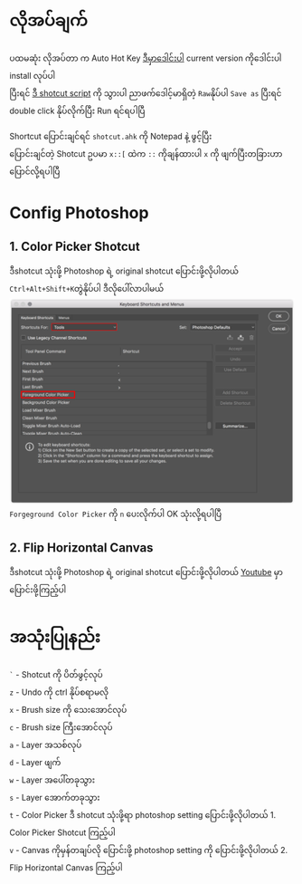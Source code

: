 # လိုအပ်ချက်

ပထမဆုံး လိုအပ်တာ က Auto Hot Key [ဒီမှာဒေါင်းပါ](https://www.autohotkey.com/) current version ကိုဒေါင်းပါ  
install လုပ်ပါ  
ပြီးရင် [ဒီ shotcut script](https://github.com/yoshiro456/my-photoshop-ahk/blob/main/shotcut.ahk) ကို သွားပါ ညာဖက်ဒေါင့်မာရှိတဲ့ `Raw`နိုပ်ပါ `Save as` ပြီးရင် double click နိုပ်လိုက်ပြီး Run ရင်ရပါပြီ

Shortcut ပြောင်းချင်ရင် `shotcut.ahk` ကို Notepad နဲ့ ဖွင့်ပြီး  
ပြောင်းချင်တဲ့ Shotcut ဥပမာ `x::[` ထဲက `::` ကိုချန်ထားပါ `x` ကို ဖျက်ပြီးတခြားဟာပြောင်လို့ရပါပြီ

# Config Photoshop
## 1. Color Picker Shotcut  
ဒီshotcut သုံးဖို့ Photoshop ရဲ့ original shotcut ပြောင်းဖို့လိုပါတယ်
`Ctrl+Alt+Shift+K`တွဲနိုပ်ပါ ဒီလိုပေါ်လာပါမယ်
![img](./foreground-color-picker.png)  
`Forgeground Color Picker` ကို `n` ပေးလိုက်ပါ OK သုံးလို့ရပါပြီ
## 2. Flip Horizontal Canvas
ဒီshotcut သုံးဖို့ Photoshop ရဲ့ original shotcut ပြောင်းဖို့လိုပါတယ်
[Youtube](https://www.youtube.com/watch?v=HJDgXd6IDZE) မှာ ပြောင်းဖို့ကြည့်ပါ


# အသုံးပြုနည်း

`` ` `` - Shotcut ကို ပိတ်ဖွင့်လုပ်  
`z` - Undo ကို ctrl နိုပ်စရာမလို  
`x` - Brush size ကို သေးအောင်လုပ်  
`c` - Brush size ကြီးအောင်လုပ်  
`a` - Layer အသစ်လုပ်  
`d` - Layer ဖျက်  
`w` - Layer အပေါ်တခုသွား  
`s` - Layer အောက်တခုသွား  
`t` - Color Picker ဒီ shotcut သုံးဖို့ရာ photoshop setting ပြောင်းဖို့လိုပါတယ် 1. Color Picker Shotcut ကြည့်ပါ  
`v` - Canvas ကိုမှန်တချပ်လို ပြောင်းဖို့ photoshop setting ကို ပြောင်းဖို့လိုပါတယ် 2. Flip Horizontal Canvas ကြည့်ပါ
